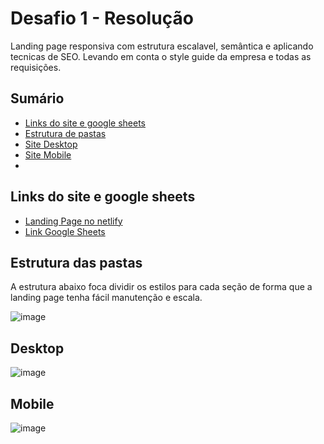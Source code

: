 # Desafio 1 - Resolução
Landing page responsiva com estrutura escalavel, semântica e aplicando tecnicas de SEO. Levando em conta o style guide da empresa e todas as requisições. 

## Sumário

 - [Links do site e google sheets](https://github.com/laurentino01/desafio-1-dnc/tree/master#refer%C3%AAncia)
 - [Estrutura de pastas](https://github.com/laurentino01/desafio-1-dnc/tree/master#estrutura-das-pastas)
 - [Site Desktop](https://github.com/laurentino01/desafio-1-dnc/tree/master#desktop)
 - [Site Mobile](https://github.com/laurentino01/desafio-1-dnc/tree/master#mobile)
 - 
## Links do site e google sheets

 - [Landing Page no netlify](https://desafio1-landingpage-dnc.netlify.app/)
 - [Link Google Sheets](https://docs.google.com/spreadsheets/d/1R8dRUYLy82kDVzLdDw-EcunEq9HWriF-lkm8gpr3ub8/edit?usp=sharing)

## Estrutura das pastas
A estrutura abaixo foca dividir os estilos para cada seção de forma que a landing page tenha fácil manutenção e escala. 

![image](https://github.com/laurentino01/desafio-1-dnc/assets/81561554/70eb1f64-16bb-469e-b21d-965021167e19)

## Desktop
![image](https://github.com/laurentino01/desafio-1-dnc/assets/81561554/55fcc22f-ad13-4713-9128-d14b243b950b)

## Mobile 
![image](https://github.com/laurentino01/desafio-1-dnc/assets/81561554/ff256dec-1382-4c03-9fe6-0e23f2a36d53)
